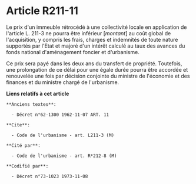 # Article R211-11

Le prix d'un immeuble rétrocédé à une collectivité locale en application de l'article L. 211-3 ne pourra être inférieur
[*montant*] au coût global de l'acquisition, y compris les frais, charges et indemnités de toute nature supportés par l'Etat
et majoré d'un intérêt calculé au taux des avances du fonds national d'aménagement foncier et d'urbanisme.

Ce prix sera payé dans les deux ans du transfert de propriété. Toutefois, une prolongation de ce délai pour une égale durée
pourra être accordée et renouvelée une fois par décision conjointe du ministre de l'économie et des finances et du ministre
chargé de l'urbanisme.

**Liens relatifs à cet article**

	**Anciens textes**:

	  - Décret n°62-1300 1962-11-07 ART. 11

	**Cite**:

	  - Code de l'urbanisme - art. L211-3 (M)

	**Cité par**:

	  - Code de l'urbanisme - art. R*212-8 (M)

	**Codifié par**:

	  - Décret n°73-1023 1973-11-08
